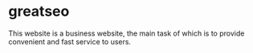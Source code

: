 # greatseo
This website is a business website, the main task of which is to provide convenient and fast service to users.
